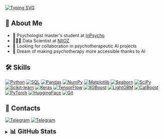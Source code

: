 [![Typing SVG](https://readme-typing-svg.herokuapp.com?color=%23000000&lines=Vladislav+Lychak;Data+Scientist+and+Psychologist&multiline=true&center=false&width=500&height=60&duration=1500&pause=500)](https://git.io/typing-svg)

## 🚀 About Me
- 🧠 Psychologist master's student at [InPsycho](https://inpsycho.ru/)
- 👨🏻‍💻 Data Scientist at [NIIOZ](https://niioz.ru/)
- 👥 Looking for collaboration in psychotherapeutic AI projects
- 🤖 Dream of making psychotherapy more accessible thanks to AI

## 🛠 Skills
[![Python](https://img.shields.io/badge/Python-3776AB?style=for-the-badge&logo=python&logoColor=FFD43B)](https://github.com/vvlychak)
[![SQL](https://img.shields.io/badge/SQL-4479A1?style=for-the-badge&logo=postgresql&logoColor=white)](https://github.com/vvlychak)
[![Pandas](https://img.shields.io/badge/Pandas-150458?style=for-the-badge&logo=pandas&logoColor=white)](https://github.com/vvlychak)
[![NumPy](https://img.shields.io/badge/NumPy-013243?style=for-the-badge&logo=numpy&logoColor=white)](https://github.com/vvlychak)
[![Matplotlib](https://img.shields.io/badge/Matplotlib-11557C?style=for-the-badge&logo=image%2Fpng%3Bbase64%2CiVBORw0KGgoAAAANSUhEUgAAAAgAAAAICAIAAABLbSncAAAAAXNSR0IArs4c6QAAAAlwSFlzAAAWJQAAFiUBSVIk8AAAAX9JREFUKFNjvH37NgMu8OrVK4YXLVr0H1fADLt27cJldPfuXSZwz549uIzu3LkDlujs7MRldPfuXSYwO3fu3HxcBs+fPwfLgBmdO3fOzc3tOBbw5s0bsAqI0f///69evXrp0qWbN29++/YNwgYBYDWIEWQC5uXl5f/48eO/f/8gAhAAVgExAptx+/ZtMJuJCe4XmApjA1VAAOIHBOEACxcK0QAAAABJRU5ErkJggg%3D%3D&logoColor=white)](https://github.com/vvlychak)
[![Seaborn](https://img.shields.io/badge/Seaborn-4B77BE?style=for-the-badge&logo=seaborn&logoColor=white)](https://github.com/vvlychak)
[![SciPy](https://img.shields.io/badge/SciPy-8CAAE6?style=for-the-badge&logo=scipy&logoColor=white)](https://github.com/vvlychak)
[![Scikit-learn](https://img.shields.io/badge/scikit--learn-F7931E?style=for-the-badge&logo=scikitlearn&logoColor=white)](https://github.com/vvlychak)
[![Keras](https://img.shields.io/badge/Keras-D00000?style=for-the-badge&logo=keras&logoColor=white)](https://github.com/vvlychak)
[![TensorFlow](https://img.shields.io/badge/TensorFlow-FF6F00?style=for-the-badge&logo=tensorflow&logoColor=white)](https://github.com/vvlychak)
[![XGBoost](https://img.shields.io/badge/XGBoost-017CEE?style=for-the-badge&logo=xgboost&logoColor=white)](https://github.com/vvlychak)
[![LightGBM](https://img.shields.io/badge/LightGBM-689C94?style=for-the-badge&logo=lightgbm&logoColor=white)](https://github.com/vvlychak)
[![CatBoost](https://img.shields.io/badge/CatBoost-FF6D00?style=for-the-badge&logo=catboost&logoColor=white)](https://github.com/vvlychak)
[![PyTorch](https://img.shields.io/badge/PyTorch-EE4C2C?style=for-the-badge&logo=pytorch&logoColor=white)](https://github.com/vvlychak)
[![HuggingFace](https://img.shields.io/badge/Transformers-FFD21E?style=for-the-badge&logo=huggingface&logoColor=black)](https://github.com/vvlychak)
[![Git](https://img.shields.io/badge/Git-F05032?style=for-the-badge&logo=git&logoColor=white)](https://github.com/vvlychak)

## 🤝 Contacts
[![Telegram](https://img.shields.io/badge/telegram-1DA1F2?style=for-the-badge&logo=telegram&logoColor=white)](https://t.me/vladislav_lychak)
[![Telegram](https://img.shields.io/badge/GitHub-181717?style=for-the-badge&logo=github&logoColor=white)](https://github.com/vvlychak)

<details>
<summary><b style="font-size: 20px;">📊 GitHub Stats</b></summary>
  
![](https://github-profile-summary-cards.vercel.app/api/cards/profile-details?username=vvlychak&theme=default)
![](https://github-profile-summary-cards.vercel.app/api/cards/most-commit-language?username=vvlychak&theme=default)
![](https://github-profile-summary-cards.vercel.app/api/cards/repos-per-language?username=vvlychak&theme=default)
![](https://github-profile-summary-cards.vercel.app/api/cards/stats?username=vvlychak&theme=default)
![](https://github-profile-summary-cards.vercel.app/api/cards/productive-time?username=vvlychak&theme=default)

</details>

